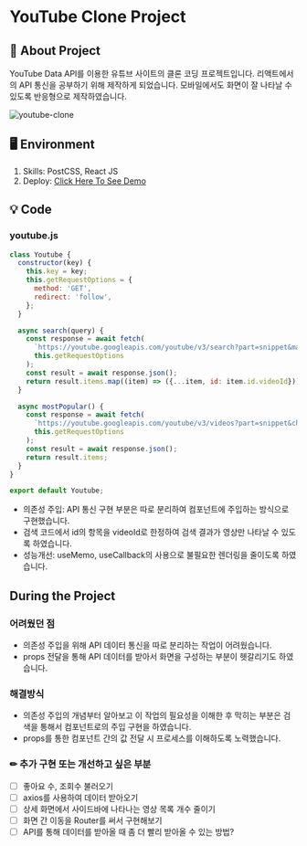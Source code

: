 # YouTube Clone Project

## 📝 About Project

YouTube Data API를 이용한 유튜브 사이트의 클론 코딩 프로젝트입니다. 리액트에서의 API 통신을 공부하기 위해 제작하게 되었습니다. 모바일에서도 화면이 잘 나타날 수 있도록 반응형으로 제작하였습니다.

![youtube-clone](https://user-images.githubusercontent.com/87454393/192952407-e742c7de-5943-47b0-b5c1-c8ccd443878c.gif)

## 🖥 Environment

1. Skills: PostCSS, React JS
2. Deploy: [Click Here To See Demo](https://youtube-clone-coding-project.netlify.app/)

## 💡 Code

### youtube.js

```javascript
class Youtube {
  constructor(key) {
    this.key = key;
    this.getRequestOptions = {
      method: 'GET',
      redirect: 'follow',
    };
  }

  async search(query) {
    const response = await fetch(
      `https://youtube.googleapis.com/youtube/v3/search?part=snippet&maxResults=30&q=${query}&type=video&key=${this.key}`,
      this.getRequestOptions
    );
    const result = await response.json();
    return result.items.map((item) => ({...item, id: item.id.videoId}));
  }

  async mostPopular() {
    const response = await fetch(
      `https://youtube.googleapis.com/youtube/v3/videos?part=snippet&chart=mostPopular&maxResults=30&regionCode=KR&key=${this.key}`,
      this.getRequestOptions
    );
    const result = await response.json();
    return result.items;
  }
}

export default Youtube;
```

- 의존성 주입: API 통신 구현 부분은 따로 분리하여 컴포넌트에 주입하는 방식으로 구현했습니다.
- 검색 코드에서 id의 항목을 videoId로 한정하여 검색 결과가 영상만 나타날 수 있도록 하였습니다.
- 성능개선: useMemo, useCallback의 사용으로 불필요한 렌더링을 줄이도록 하였습니다.

## During the Project

### 어려웠던 점

- 의존성 주입을 위해 API 데이터 통신을 따로 분리하는 작업이 어려웠습니다.
- props 전달을 통해 API 데이터를 받아서 화면을 구성하는 부분이 헷갈리기도 하였습니다.

### 해결방식

- 의존성 주입의 개념부터 알아보고 이 작업의 필요성을 이해한 후 막히는 부분은 검색을 통해서 컴포넌트로의 주입 구현을 하였습니다.
- props를 통한 컴포넌트 간의 값 전달 시 프로세스를 이해하도록 노력했습니다.

### ✏ 추가 구현 또는 개선하고 싶은 부분

- [ ] 좋아요 수, 조회수 불러오기
- [ ] axios를 사용하여 데이터 받아오기
- [ ] 상세 화면에서 사이드바에 나타나는 영상 목록 개수 줄이기
- [ ] 화면 간 이동을 Router를 써서 구현해보기
- [ ] API를 통해 데이터를 받아올 때 좀 더 빨리 받아올 수 있는 방법?

